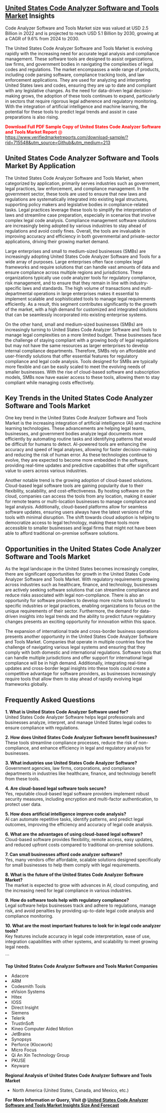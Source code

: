 <h2><a href="https://www.verifiedmarketreports.com/download-sample/?rid=715548&amp;utm_source=Github&amp;utm_medium=213" target="_blank">United States Code Analyzer Software and Tools Market</a> Insights</h2><p>Code Analyzer Software and Tools Market size was valued at USD 2.5 Billion in 2022 and is projected to reach USD 5.1 Billion by 2030, growing at a CAGR of 9.6% from 2024 to 2030.</p><p><p>The United States Code Analyzer Software and Tools Market is evolving rapidly with the increasing need for accurate legal analysis and compliance management. These software tools are designed to assist organizations, law firms, and government bodies in navigating the complexities of legal codes and regulations. The market encompasses a wide range of products, including code parsing software, compliance tracking tools, and law enforcement applications. They are used for analyzing and interpreting United States laws and codes, ensuring they are up to date and compliant with any legislative changes. As the need for data-driven legal decision-making grows, the adoption of these tools continues to expand, particularly in sectors that require rigorous legal adherence and regulatory monitoring. With the integration of artificial intelligence and machine learning, the potential for these tools to predict legal trends and assist in case preparations is also rising. <p><span class=""><span style="color: #ff0000;"><strong>Download Full PDF Sample Copy of United States Code Analyzer Software and Tools Market Report</strong> @ </span><a href="https://www.verifiedmarketreports.com/download-sample/?rid=715548&amp;utm_source=Github&amp;utm_medium=213" target="_blank">https://www.verifiedmarketreports.com/download-sample/?rid=715548&amp;utm_source=Github&amp;utm_medium=213</a></span></p></p><h2>United States Code Analyzer Software and Tools Market By Application</h2><p>The United States Code Analyzer Software and Tools Market, when categorized by application, primarily serves industries such as government, legal practices, law enforcement, and compliance management. In the government sector, these tools are used to ensure that new laws and regulations are systematically integrated into existing legal structures, supporting policy makers and legislative bodies in compliance-related tasks. Legal practices leverage these tools to simplify the interpretation of laws and streamline case preparation, especially in scenarios that involve complex legal code analysis. Compliance management software solutions are increasingly being adopted by various industries to stay ahead of regulations and avoid costly fines. Overall, the tools are invaluable in improving accuracy and efficiency in both governmental and private-sector applications, driving their growing market demand.<p>Large enterprises and small to medium-sized businesses (SMBs) are increasingly adopting United States Code Analyzer Software and Tools for a wide array of purposes. Large enterprises often face complex legal frameworks and require solutions that can handle vast amounts of data and ensure compliance across multiple regions and jurisdictions. These organizations typically use code analyzer tools for regulatory compliance, risk management, and to ensure that they remain in line with industry-specific laws and standards. The high volume of transactions and multi-departmental operations in large enterprises makes it essential to implement scalable and sophisticated tools to manage legal requirements efficiently. As a result, this segment contributes significantly to the growth of the market, with a high demand for customized and integrated solutions that can be seamlessly incorporated into existing enterprise systems.<p>On the other hand, small and medium-sized businesses (SMBs) are increasingly turning to United States Code Analyzer Software and Tools to manage legal complexities on a more limited budget. These businesses face the challenge of staying compliant with a growing body of legal regulations but may not have the same resources as larger enterprises to develop internal compliance departments. Therefore, SMBs rely on affordable and user-friendly solutions that offer essential features for regulatory compliance and legal code analysis. Tools designed for SMBs are typically more flexible and can be easily scaled to meet the evolving needs of smaller businesses. With the rise of cloud-based software and subscription models, SMBs now have easier access to these tools, allowing them to stay compliant while managing costs effectively.<h2>Key Trends in the United States Code Analyzer Software and Tools Market</h2><p>One key trend in the United States Code Analyzer Software and Tools Market is the increasing integration of artificial intelligence (AI) and machine learning technologies. These advancements are helping legal teams, businesses, and government bodies analyze legal documents more efficiently by automating routine tasks and identifying patterns that would be difficult for humans to detect. AI-powered tools are enhancing the accuracy and speed of legal analyses, allowing for faster decision-making and reducing the risk of human error. As these technologies continue to evolve, they are expected to become more embedded in the software, providing real-time updates and predictive capabilities that offer significant value to users across various industries.<p>Another notable trend is the growing adoption of cloud-based solutions. Cloud-based legal software tools are gaining popularity due to their flexibility, scalability, and cost-effectiveness. By hosting software on the cloud, companies can access the tools from any location, making it easier for remote teams or multi-location businesses to manage compliance and legal analysis. Additionally, cloud-based platforms allow for seamless software updates, ensuring users always have the latest versions of the tools with minimal disruption. The shift towards cloud adoption is helping to democratize access to legal technology, making these tools more accessible to smaller businesses and legal firms that might not have been able to afford traditional on-premise software solutions.<h2>Opportunities in the United States Code Analyzer Software and Tools Market</h2><p>As the legal landscape in the United States becomes increasingly complex, there are significant opportunities for growth in the United States Code Analyzer Software and Tools Market. With regulatory requirements growing across industries such as healthcare, finance, and technology, businesses are actively seeking software solutions that can streamline compliance and reduce risks associated with legal non-compliance. There is also an opportunity for software providers to develop more niche tools tailored to specific industries or legal practices, enabling organizations to focus on the unique requirements of their sector. Furthermore, the demand for data-driven insights into legal trends and the ability to predict future regulatory changes presents an exciting opportunity for innovation within this space.<p>The expansion of international trade and cross-border business operations presents another opportunity in the United States Code Analyzer Software and Tools Market. Companies that operate in multiple countries face the challenge of navigating various legal systems and ensuring that they comply with both domestic and international regulations. Software tools that can handle multiple jurisdictions and offer support for international legal compliance will be in high demand. Additionally, integrating real-time updates and cross-border legal insights into these tools could create a competitive advantage for software providers, as businesses increasingly require tools that allow them to stay ahead of rapidly evolving legal frameworks globally.<h2>Frequently Asked Questions</h2><p><b>1. What is United States Code Analyzer Software used for?</b><br> United States Code Analyzer Software helps legal professionals and businesses analyze, interpret, and manage United States legal codes to ensure compliance with regulations.</p><p><b>2. How does United States Code Analyzer Software benefit businesses?</b><br> These tools streamline compliance processes, reduce the risk of non-compliance, and enhance efficiency in legal and regulatory analysis for businesses.</p><p><b>3. What industries use United States Code Analyzer Software?</b><br> Government agencies, law firms, corporations, and compliance departments in industries like healthcare, finance, and technology benefit from these tools.</p><p><b>4. Are cloud-based legal software tools secure?</b><br> Yes, reputable cloud-based legal software providers implement robust security measures, including encryption and multi-factor authentication, to protect user data.</p><p><b>5. How does artificial intelligence improve code analysis?</b><br> AI can automate repetitive tasks, identify patterns, and predict legal outcomes, improving the efficiency and accuracy of legal code analysis.</p><p><b>6. What are the advantages of using cloud-based legal software?</b><br> Cloud-based software provides flexibility, remote access, easy updates, and reduced upfront costs compared to traditional on-premise solutions.</p><p><b>7. Can small businesses afford code analyzer software?</b><br> Yes, many vendors offer affordable, scalable solutions designed specifically for small businesses to help them comply with legal requirements.</p><p><b>8. What is the future of the United States Code Analyzer Software Market?</b><br> The market is expected to grow with advances in AI, cloud computing, and the increasing need for legal compliance in various industries.</p><p><b>9. How do software tools help with regulatory compliance?</b><br> Legal software helps businesses track and adhere to regulations, manage risk, and avoid penalties by providing up-to-date legal code analysis and compliance monitoring.</p><p><b>10. What are the most important features to look for in legal code analyzer tools?</b><br> Key features include accuracy in legal code interpretation, ease of use, integration capabilities with other systems, and scalability to meet growing legal needs.</p>```</p><p><strong>Top United States Code Analyzer Software and Tools Market Companies</strong></p><div data-test-id=""><p><li>Adacore</li><li> ARM</li><li> Codesmith Tools</li><li> eVision Systems</li><li> Hitex</li><li> IOSS</li><li> Direct Insight</li><li> Siemens</li><li> Telerik</li><li> TrustInSoft</li><li> Kineo Computer Aided Motion</li><li> JetBrains</li><li> Synopsys</li><li> Perforce (Klocwork)</li><li> Micro Focus</li><li> Qi An Xin Technology Group</li><li> PKUSE</li><li> Keyware</li></p><div><strong>Regional Analysis of&nbsp;United States Code Analyzer Software and Tools Market</strong></div><ul><li dir="ltr"><p dir="ltr">North America&nbsp;(United States, Canada, and Mexico, etc.)</p></li></ul><p><strong>For More Information or Query, Visit @&nbsp;</strong><strong><a href="https://www.verifiedmarketreports.com/product/code-analyzer-software-and-tools-market/?utm_source=Github&amp;utm_medium=213" target="_blank">United States Code Analyzer Software and Tools Market Insights Size And Forecast</a></strong></p></div>
